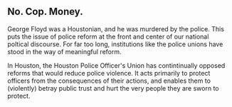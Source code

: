 ## No. Cop. Money.

George Floyd was a Houstonian, and he was murdered by the police. This puts the issue of police reform at the front and center of our national poltical discourse. For far too long, institutions like the police unions have stood in the way of meaningful reform. 

In Houston, the Houston Police Officer's Union has contintinually opposed reforms that would reduce police violence. It acts primarily to protect officers from the consequences of their actions, and enables them to (violently) betray public trust and hurt the very people they are sworn to protect. 
